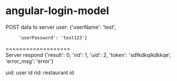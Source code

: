 angular-login-model
===================
POST data to server
  user: {'userName': 'test',
>
         'userPassword': 'test123'}

===================          
Server respond
{'result': 0,
  'rid': 1,
  'uid': 2,
  'token': 'sdfkdkqikdkkqe',
  'error_msg': 'error'}
  
uid: user id
rid: restaurant id
